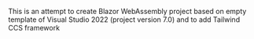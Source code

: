 This is an attempt to create Blazor WebAssembly project based on empty template of Visual Studio 2022 (project version 7.0) and to add Tailwind CCS framework
